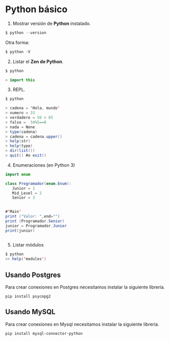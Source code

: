 # Python básico


1. Mostrar versión de **Python** instalado.

```java
$ python --version

```

Otra forma:
```java
$ python -V
```


2. Listar el **Zen de Python**.

```java
$ python
```

```java
> import this
```

3. REPL.

```java
$ python
```

```java
> cadena = 'Hola, mundo'
> numero = 33
> verdadero = 56 > 65
> falso =  34%5==0
> nada = None
> type(cadena)
> cadena = cadena.upper()
> help(str)
> help(type)
> dir(list())
> quit() #o exit()
```

4. Enumeraciones (en Python 3)

```java
import enum

class Programador(enum.Enum):
   Junior = 1
   Mid_Level = 2
   Senior = 3
   

#'Main'
print ("Valor: ",end="")
print (Programador.Senior)
junior = Programador.Junior
print(junior)
   
```

5. Listar módulos
```java
$ python 
>> help('modules')

```


## Usando Postgres

Para crear conexiones en Postgres necesitamos instalar la siguiente librería.

```
pip install psycopg2
```

## Usando MySQL

Para crear conexiones en Mysql necesitamos instalar la siguiente librería.


```
pip install mysql-connector-python
```




